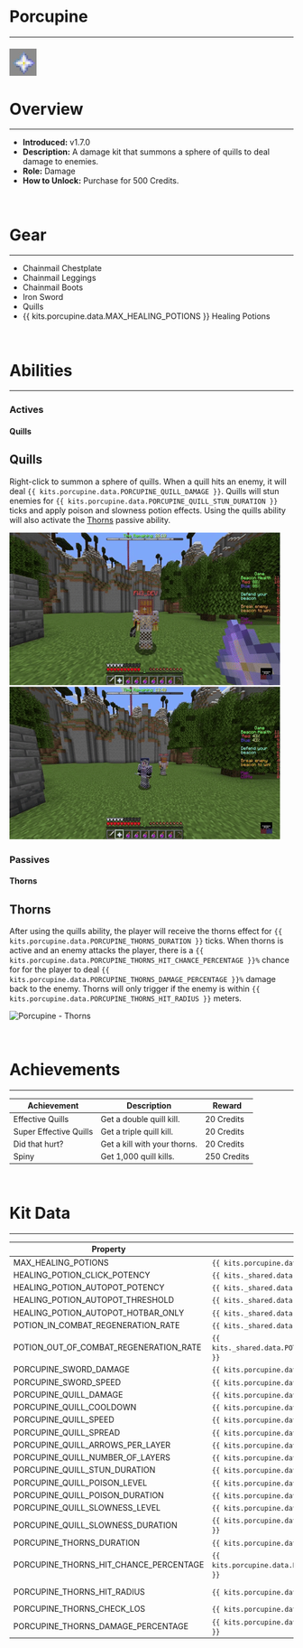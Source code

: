 # Porcupine

***

#### ![porcupine-icon](../assets/icons/porcupine-icon.jpg)

# Overview
***
- **Introduced:** v1.7.0
- **Description:** A damage kit that summons a sphere of quills to deal damage to enemies.
- **Role:** Damage
- **How to Unlock:** Purchase for 500 Credits.

<br />  

# Gear
***
- Chainmail Chestplate
- Chainmail Leggings
- Chainmail Boots
- Iron Sword
- Quills
- {{ kits.porcupine.data.MAX_HEALING_POTIONS }} Healing Potions

<br />

# Abilities
***
### Actives
<!-- tabs:start -->
#### **Quills**
## Quills
Right-click to summon a sphere of quills. When a quill hits an enemy, it will deal `{{ kits.porcupine.data.PORCUPINE_QUILL_DAMAGE }}`. Quills will stun enemies for `{{ kits.porcupine.data.PORCUPINE_QUILL_STUN_DURATION }}` ticks and apply poison and slowness potion effects. Using the quills ability will also activate the [Thorns](#thorns) passive ability.

![Porcupine - Quills 1](../assets/kits/porcupine/Porcupine%20-%20Quills%201.gif)
![Porcupine - Quills 2](../assets/kits/porcupine/Porcupine%20-%20Quills%202.gif)

<!-- tabs:end -->

### Passives
<!-- tabs:start -->
#### **Thorns**
## Thorns
After using the quills ability, the player will receive the thorns effect for `{{ kits.porcupine.data.PORCUPINE_THORNS_DURATION }}` ticks. When thorns is active and an enemy attacks the player, there is a `{{ kits.porcupine.data.PORCUPINE_THORNS_HIT_CHANCE_PERCENTAGE }}%` chance for for the player to deal `{{ kits.porcupine.data.PORCUPINE_THORNS_DAMAGE_PERCENTAGE }}%` damage back to the enemy. Thorns will only trigger if the enemy is within `{{ kits.porcupine.data.PORCUPINE_THORNS_HIT_RADIUS }}` meters.

![Porcupine - Thorns](../assets/kits/porcupine/Porcupine%20-%20Thorns.gif)

<!-- tabs:end -->
<br />

# Achievements
***

<!-- prettier-ignore -->
| Achievement | Description | Reward |
| ----------- | ----------- | ------ |
| Effective Quills | Get a double quill kill. | 20 Credits |
| Super Effective Quills | Get a triple quill kill. | 20 Credits |
| Did that hurt? | Get a kill with your thorns. | 20 Credits |
| Spiny | Get 1,000 quill kills. | 250 Credits |

<br />  

# Kit Data
***

<!-- prettier-ignore -->
| Property | Value | Description |
|----------|-------|-------------|
| MAX_HEALING_POTIONS | `{{ kits.porcupine.data.MAX_HEALING_POTIONS }}` | {{ kitDataSharedDescriptions.MAX_HEALING_POTIONS }} |
| HEALING_POTION_CLICK_POTENCY | `{{ kits._shared.data.HEALING_POTION_CLICK_POTENCY }}` | {{ kitDataSharedDescriptions.HEALING_POTION_CLICK_POTENCY }} |
| HEALING_POTION_AUTOPOT_POTENCY | `{{ kits._shared.data.HEALING_POTION_AUTOPOT_POTENCY }}` | {{ kitDataSharedDescriptions.HEALING_POTION_AUTOPOT_POTENCY }} |
| HEALING_POTION_AUTOPOT_THRESHOLD | `{{ kits._shared.data.HEALING_POTION_AUTOPOT_THRESHOLD }}` | {{ kitDataSharedDescriptions.HEALING_POTION_AUTOPOT_THRESHOLD }} |
| HEALING_POTION_AUTOPOT_HOTBAR_ONLY | `{{ kits._shared.data.HEALING_POTION_AUTOPOT_HOTBAR_ONLY }}` | {{ kitDataSharedDescriptions.HEALING_POTION_AUTOPOT_HOTBAR_ONLY }} |
| POTION_IN_COMBAT_REGENERATION_RATE | `{{ kits._shared.data.POTION_IN_COMBAT_REGENERATION_RATE }}` | {{ kitDataSharedDescriptions.POTION_IN_COMBAT_REGENERATION_RATE }} |
| POTION_OUT_OF_COMBAT_REGENERATION_RATE | `{{ kits._shared.data.POTION_OUT_OF_COMBAT_REGENERATION_RATE }}` | {{ kitDataSharedDescriptions.POTION_OUT_OF_COMBAT_REGENERATION_RATE }} |
| PORCUPINE_SWORD_DAMAGE | `{{ kits.porcupine.data.PORCUPINE_SWORD_DAMAGE }}` | The base damage of the sword. |
| PORCUPINE_SWORD_SPEED | `{{ kits.porcupine.data.PORCUPINE_SWORD_SPEED }}` | The base speed of the sword. |
| PORCUPINE_QUILL_DAMAGE | `{{ kits.porcupine.data.PORCUPINE_QUILL_DAMAGE }}` | The damage of each quill. |
| PORCUPINE_QUILL_COOLDOWN | `{{ kits.porcupine.data.PORCUPINE_QUILL_COOLDOWN }}` | The cooldown, in ticks, of the quills ability. |
| PORCUPINE_QUILL_SPEED | `{{ kits.porcupine.data.PORCUPINE_QUILL_SPEED }}` | The speed multiplier of each quill. |
| PORCUPINE_QUILL_SPREAD | `{{ kits.porcupine.data.PORCUPINE_QUILL_SPREAD }}` | The random spread value for each quill. |
| PORCUPINE_QUILL_ARROWS_PER_LAYER | `{{ kits.porcupine.data.PORCUPINE_QUILL_ARROWS_PER_LAYER }}` | The number of quills that are in each layer in the summoned quill sphere. |
| PORCUPINE_QUILL_NUMBER_OF_LAYERS | `{{ kits.porcupine.data.PORCUPINE_QUILL_NUMBER_OF_LAYERS }}` | The number of layers that are in the summoned quill sphere. |
| PORCUPINE_QUILL_STUN_DURATION | `{{ kits.porcupine.data.PORCUPINE_QUILL_STUN_DURATION }}` | The duration, in ticks, of the quill's stun effect. |
| PORCUPINE_QUILL_POISON_LEVEL | `{{ kits.porcupine.data.PORCUPINE_QUILL_POISON_LEVEL }}` | The level of the quill's poison effect. |
| PORCUPINE_QUILL_POISON_DURATION | `{{ kits.porcupine.data.PORCUPINE_QUILL_POISON_DURATION }}` | The duration, in ticks, of the quill's poison effect. |
| PORCUPINE_QUILL_SLOWNESS_LEVEL | `{{ kits.porcupine.data.PORCUPINE_QUILL_SLOWNESS_LEVEL }}` | The level of the quill's slowness effect. |
| PORCUPINE_QUILL_SLOWNESS_DURATION | `{{ kits.porcupine.data.PORCUPINE_QUILL_SLOWNESS_DURATION }}` | The duration, in ticks, of the quill's slowness effect. |
| PORCUPINE_THORNS_DURATION | `{{ kits.porcupine.data.PORCUPINE_THORNS_DURATION }}` | The duration, in ticks, of the thorns ability. |
| PORCUPINE_THORNS_HIT_CHANCE_PERCENTAGE | `{{ kits.porcupine.data.PORCUPINE_THORNS_HIT_CHANCE_PERCENTAGE }}` | The probability (percentage) that the thorns ability will deal damage. |
| PORCUPINE_THORNS_HIT_RADIUS | `{{ kits.porcupine.data.PORCUPINE_THORNS_HIT_RADIUS }}` | The distance, in meters, around the player in which the thorns ability can deal damage.  |
| PORCUPINE_THORNS_CHECK_LOS | `{{ kits.porcupine.data.PORCUPINE_THORNS_CHECK_LOS }}` | Whether the thorns ability will check line of sight. |
| PORCUPINE_THORNS_DAMAGE_PERCENTAGE | `{{ kits.porcupine.data.PORCUPINE_THORNS_DAMAGE_PERCENTAGE }}` | The percentage of damage that the thorns ability will deal back to the enemy. |
